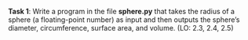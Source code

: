**Task 1**: Write a program in the file **sphere.py** that takes the radius of a sphere (a floating-point number) as input and then outputs the sphere’s diameter, circumference, surface area, and volume. (LO: 2.3, 2.4, 2.5)